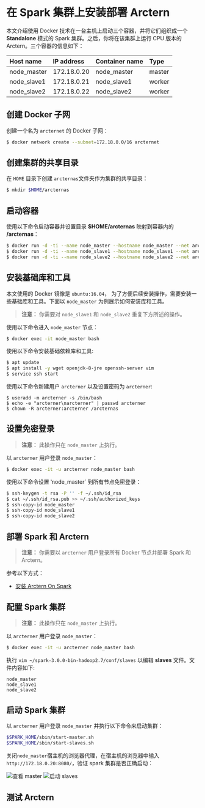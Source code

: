 # 在 Spark 集群上安装部署 Arctern

本文介绍使用 Docker 技术在一台主机上启动三个容器，并将它们组织成一个 **Standalone** 模式的 Spark 集群。之后，你将在该集群上运行 CPU 版本的 Arctern。三个容器的信息如下：

| Host name |IP address | Container name | Type |
| :--- | :--- | :--- | :--- |
| node_master | 172.18.0.20 | node_master | master |
| node_slave1 | 172.18.0.21 | node_slave1 | worker |
| node_slave2 | 172.18.0.22 | node_slave2 | worker |

## 创建 Docker 子网

创建一个名为 `arcternet` 的 Docker 子网：

```bash
$ docker network create --subnet=172.18.0.0/16 arcternet
```

## 创建集群的共享目录

在 `HOME` 目录下创建 `arcternas`文件夹作为集群的共享目录：

```bash
$ mkdir $HOME/arcternas
```

## 启动容器

使用以下命令启动容器并设置目录 **$HOME/arcternas** 映射到容器内的 **/arcternas**：

```bash
$ docker run -d -ti --name node_master --hostname node_master --net arcternet --ip 172.18.0.20 --add-host node_master:172.18.0.21 --add-host node_master:172.18.0.22 -v $HOME/arcternas:/arcternas ubuntu:16.04 bash
$ docker run -d -ti --name node_slave1 --hostname node_slave1 --net arcternet --ip 172.18.0.21 --add-host node_slave1:172.18.0.20 --add-host node_slave1:172.18.0.22 -v $HOME/arcternas:/arcternas ubuntu:16.04 bash
$ docker run -d -ti --name node_slave2 --hostname node_slave2 --net arcternet --ip 172.18.0.22 --add-host node_slave2:172.18.0.20 --add-host node_slave2:172.18.0.21 -v $HOME/arcternas:/arcternas ubuntu:16.04 bash
```

## 安装基础库和工具

本文使用的 Docker 镜像是 `ubuntu:16.04`， 为了方便后续安装操作，需要安装一些基础库和工具。下面以 `node_master` 为例展示如何安装库和工具。

> **注意：** 你需要对 `node_slave1` 和 `node_slave2` 重复下方所述的操作。

使用以下命令进入 `node_master` 节点：

```bash
$ docker exec -it node_master bash
```

使用以下命令安装基础依赖库和工具:

```bash
$ apt update
$ apt install -y wget openjdk-8-jre openssh-server vim
$ service ssh start
```

使用以下命令新建用户 `arcterner` 以及设置密码为 `arcterner`:

```
$ useradd -m arcterner -s /bin/bash
$ echo -e "arcterner\narcterner" | passwd arcterner
$ chown -R arcterner:arcterner /arcternas
```

## 设置免密登录

> **注意：** 此操作只在 `node_master` 上执行。

以 `arcterner` 用户登录 `node_master`：
```bash
$ docker exec -it -u arcterner node_master bash
```

使用以下命令设置 ‵node_master` 到所有节点免密登录：
```bash
$ ssh-keygen -t rsa -P '' -f ~/.ssh/id_rsa
$ cat ~/.ssh/id_rsa.pub >> ~/.ssh/authorized_keys
$ ssh-copy-id node_master
$ ssh-copy-id node_slave1
$ ssh-copy-id node_slave2
```

## 部署 Spark 和 Arctern

> **注意：** 你需要以 `arcterner` 用户登录所有 Docker 节点并部署 Spark 和 Arctern。

参考以下方式：

* [安装 Arctern On Spark](./install_arctern_on_spark_cn.md)

## 配置 Spark 集群

> **注意：** 此操作只在 `node_master` 上执行。

以 `arcterner` 用户登录 `node_master`：

```bash
$ docker exec -it -u arcterner node_master bash
```

执行 `vim ~/spark-3.0.0-bin-hadoop2.7/conf/slaves` 以编辑 **slaves** 文件。文件内容如下:

```
node_master
node_slave1
node_slave2
```

## 启动 Spark 集群

以 `arcterner` 用户登录 `node_master` 并执行以下命令来启动集群：

```bash
$SPARK_HOME/sbin/start-master.sh
$SPARK_HOME/sbin/start-slaves.sh
```

关闭`node_master`宿主机的浏览器代理，在宿主机的浏览器中输入 `http://172.18.0.20:8080/`，验证 spark 集群是否正确启动：

![查看 master](./img/standalone-cluster-start-master.png)
![启动 slaves](./img/standalone-cluster-start-slaves.png)

## 测试 Arctern

